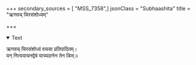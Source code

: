 +++
secondary_sources = [ "MSS_7358",]
jsonClass = "Subhaashita"
title = "ऋणवच् चिरसंशोध्यम्"

+++

<details open><summary>Text</summary>

ऋणवच् चिरसंशोध्यं वचसा प्रतिपादितम्।  
यन् नित्ययाचनद्वेषं याच्यदानेन तेन किम्॥
</details>
